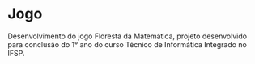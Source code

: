 # Jogo
Desenvolvimento do jogo Floresta da Matemática, projeto desenvolvido para conclusão do 1° ano do curso Técnico de Informática Integrado no IFSP.
